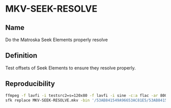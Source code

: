 # MKV-SEEK-RESOLVE

## Name

Do the Matroska Seek Elements properly resolve

## Definition

Test offsets of Seek Elements to ensure they resolve properly.

## Reproducibility
```sh
ffmpeg -f lavfi -i testsrc2=s=120x80 -f lavfi -i sine -c:a flac -ar 8000 -vframes 2 -c:v ffv1 -level 3 -c:a flac -g 1 -write_crc32 0 -y MKV-SEEK-RESOLVE.mkv
sfk replace MKV-SEEK-RESOLVE.mkv -bin '/53AB841549A96653AC81E5/53AB841549A96653AC8100/' -yes
```
